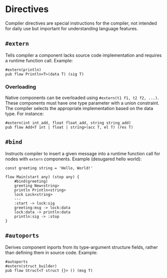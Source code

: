 # Directives

Compiler directives are special instructions for the compiler, not intended for daily use but important for understanding language features.

## `#extern`

Tells compiler a component lacks source code implementation and requires a runtime function call. Example:

```neva
#extern(println)
pub flow Println<T>(data T) (sig T)
```

### Overloading

Native components can be overloaded using `#extern(t1 f1, t2 f2, ...)`. These components must have one type parameter with a union constraint. The compiler selects the appropriate implementation based on the data type. For instance:

```neva
#extern(int int_add, float float_add, string string_add)
pub flow Add<T int | float | string>(acc T, el T) (res T)
```

## `#bind`

Instructs compiler to insert a given message into a runtime function call for nodes with `extern` components. Example (desugared hello world):

```neva
const greeting string = 'Hello, World!'

flow Main(start any) (stop any) {
	#bind(greeting)
	greeting New<string>
	println Println<string>
	lock Lock<string>
	---
	:start -> lock:sig
	greeting:msg -> lock:data
	lock:data -> println:data
	println:sig -> :stop
}
```

## `#autoports`

Derives component inports from its type-argument structure fields, rather than defining them in source code. Example:

```neva
#autoports
#extern(struct_builder)
pub flow Struct<T struct {}> () (msg T)
```
